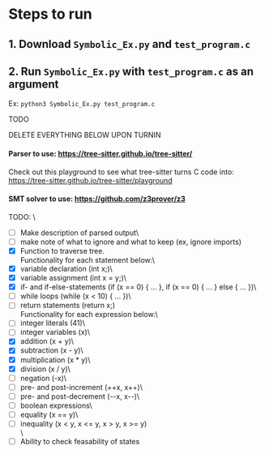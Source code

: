 # Steps to run
## 1. Download `Symbolic_Ex.py` and `test_program.c`
## 2. Run `Symbolic_Ex.py` with `test_program.c` as an argument
Ex: `python3 Symbolic_Ex.py test_program.c`

TODO




DELETE EVERYTHING BELOW UPON TURNIN
#### Parser to use: https://tree-sitter.github.io/tree-sitter/  
Check out this playground to see what tree-sitter turns C code into: https://tree-sitter.github.io/tree-sitter/playground

#### SMT solver to use: https://github.com/z3prover/z3

TODO: \
-[ ] Make description of parsed output\
-[ ] make note of what to ignore and what to keep (ex, ignore imports)
-[x] Function to traverse tree.\
Functionality for each statement below:\
-[x] variable declaration (int x;)\
-[x] variable assignment (int x = y;)\
-[x] if- and if-else-statements (if (x == 0) { ... }, if (x == 0) { ... } else { ... })\
-[ ] while loops (while (x < 10) { ... })\
-[ ] return statements (return x;)\
Functionality for each expression below:\
-[ ] integer literals (41)\
-[ ] integer variables (x)\
-[x] addition (x + y)\
-[x] subtraction (x - y)\
-[x] multiplication (x * y)\
-[x] division (x / y)\
-[ ] negation (-x)\
-[ ] pre- and post-increment (++x, x++)\
-[ ] pre- and post-decrement (--x, x--)\
-[ ] boolean expressions\
-[ ] equality (x == y)\
-[ ] inequality (x < y, x <= y, x > y, x >= y)\
\
-[ ] Ability to check feasability of states
